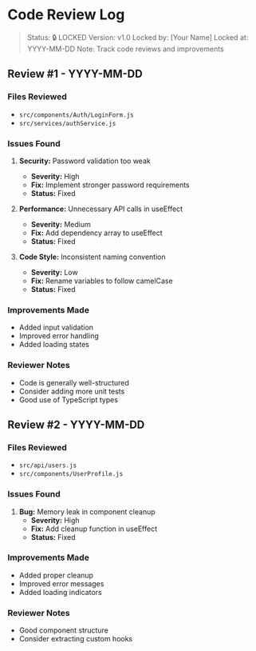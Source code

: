 # Code Review Log

> Status: 🔒 LOCKED
> Version: v1.0
> Locked by: [Your Name]
> Locked at: YYYY-MM-DD
> Note: Track code reviews and improvements

## Review #1 - YYYY-MM-DD
### Files Reviewed
- `src/components/Auth/LoginForm.js`
- `src/services/authService.js`

### Issues Found
1. **Security:** Password validation too weak
   - **Severity:** High
   - **Fix:** Implement stronger password requirements
   - **Status:** Fixed

2. **Performance:** Unnecessary API calls in useEffect
   - **Severity:** Medium
   - **Fix:** Add dependency array to useEffect
   - **Status:** Fixed

3. **Code Style:** Inconsistent naming convention
   - **Severity:** Low
   - **Fix:** Rename variables to follow camelCase
   - **Status:** Fixed

### Improvements Made
- Added input validation
- Improved error handling
- Added loading states

### Reviewer Notes
- Code is generally well-structured
- Consider adding more unit tests
- Good use of TypeScript types

## Review #2 - YYYY-MM-DD
### Files Reviewed
- `src/api/users.js`
- `src/components/UserProfile.js`

### Issues Found
1. **Bug:** Memory leak in component cleanup
   - **Severity:** High
   - **Fix:** Add cleanup function in useEffect
   - **Status:** Fixed

### Improvements Made
- Added proper cleanup
- Improved error messages
- Added loading indicators

### Reviewer Notes
- Good component structure
- Consider extracting custom hooks
